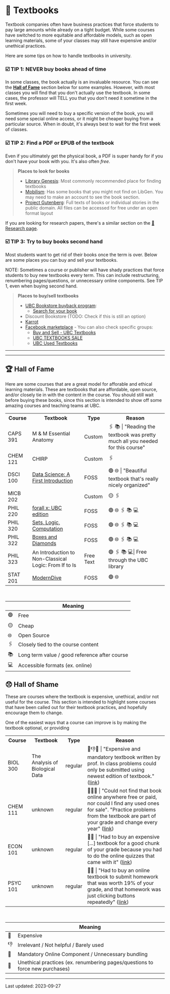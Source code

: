 # 📕 Textbooks

Textbook companies often have business practices that force students to pay large amounts while already on a tight budget. While some courses have switched to more equitable and affordable models, such as open learning materials, some of your classes may still have expensive and/or unethical practices.

Here are some tips on how to handle textbooks in university.

### ☑️ TIP 1: NEVER buy books ahead of time

In some classes, the book actually is an invaluable resource. You can see the **[Hall of Fame](https://communityubc.github.io/ubcwiki/academics/classes/textbooks.html#-hall-of-fame)** section below for some examples. However, with most classes you will find that you don't actually use the textbook. In some cases, the professor will TELL you that you don't need it sometime in the first week.

Sometimes you will need to buy a specific version of the book, you will need some special online access, or it might be cheaper buying from a particular source. When in doubt, it's always best to wait for the first week of classes.

### ☑️ TIP 2: Find a PDF or EPUB of the textbook

Even if you ultimately get the physical book, a PDF is super handy for if you don't have your book with you. It's also often *free*.

> **Places to look for books**
> * [Library Genesis](https://libgen.is/): Most commonly recommended place for finding textbooks
> * [Mobilism](https://forum.mobilism.org/viewforum.php): Has some books that you might not find on LibGen. You may need to make an account to see the book section.
> * [Project Gutenberg](https://www.gutenberg.org/): Full texts of books or individual stories in the public domain. All files can be accessed for free under an open format layout

If you are looking for research papers, there's a similar section on the [📜 Research page](../research.md).

### ☑️ TIP 3: Try to buy books second hand

Most students want to get rid of their books once the term is over. Below are some places you can buy and sell your textbooks.

NOTE: Sometimes a course or publisher will have shady practices that force students to buy new textbooks every term. This can include restructuring, renumbering pages/questions, or unnecessary online components. See TIP 1, even when buying second hand.

> **Places to buy/sell textbooks**
> * [UBC Bookstore buyback program](https://bookstore.ubc.ca/faq/can-i-sell-back-my-textbooks-to-the-ubc-bookstore-how-does-the-textbook-buyback-program-work/):
>    - [Search for your book](https://ubc.bookware3000.ca/Buyback/search)
> * Discount Bookstore (TODO: Check if this is still an option)
> * [Karrot](https://ca.karrotmarket.com/?in=vancouver-11031)
> * [Facebook marketplace](https://www.facebook.com/marketplace/) - You can also check specific groups:
>   - [Buy and Sell - UBC Textbooks](https://www.facebook.com/groups/234720869933130/)
>   - [UBC TEXTBOOKS SALE](https://www.facebook.com/groups/150847275006201/)
>   - [UBC Used Textbooks](https://www.facebook.com/groups/ubc.textbook.4.sale/)



---
---

## 🏆 Hall of Fame

Here are some courses that are a great model for afforable and ethical learning materials. These are textbooks that are affordable, open source, and/or closely tie in with the content in the course. You should still wait before buying these books, since this section is intended to show off some amazing courses and teaching teams at UBC.

<table>
  <tr>
    <th>Course</th>
    <th>Textbook</th>
    <th>Type</th>
    <th>Reason</th>
  </tr>
  <tr>
    <td>CAPS 391</td>
    <td>M & M Essential Anatomy</td>
    <td>Custom</td>
    <td>🖇️ 📚 | "Reading the textbook was pretty much all you needed for this course"</td>
  </tr>
  <tr>
    <td>CHEM 121</td>
    <td>CHIRP</td>
    <td>Custom</td>
    <td>🖇️</td>
  </tr>
  <tr>
    <td>DSCI 100</td>
    <td><a href="https://ubc-dsci.github.io/dsci-100-student/README.html">Data Science: A First Introduction</a></td>
    <td>FOSS</td>
    <td>🟢 🌐 | "Beautiful textbook that's really nicely organized"</td>
  </tr>
  <tr>
    <td>MICB 202</td>
    <td></td>
    <td>Custom</td>
    <td>🟡 🖇️</td>
  </tr>
  <tr>
    <td>PHIL 220</td>
    <td><a href="https://github.com/jonathanichikawa/for-all-x">forall x: UBC edition</a></td>
    <td>FOSS</td>
    <td>🟢 🌐 🖇️ 📚 💻</td>
  </tr>
  <tr>
    <td>PHIL 320</td>
    <td><a href="https://slc.openlogicproject.org/">Sets, Logic, Computation</a></td>
    <td>FOSS</td>
    <td>🟢 🌐 🖇️ 📚 💻</td>
  </tr>
  <tr>
    <td>PHIL 322</td>
    <td><a href="https://bd.openlogicproject.org/">Boxes and Diamonds</a></td>
    <td>FOSS</td>
    <td>🟢 🌐 🖇️ 📚 💻</td>
  </tr>
  <tr>
    <td>PHIL 323</td>
    <td>An Introduction to Non-Classical Logic: From If to Is</td>
    <td>Free Text</td>
    <td>🟢 🖇️ 📚 💻| Free through the UBC library</td>
  </tr>
  <tr>
    <td>STAT 201</td>
    <td><a href="https://moderndive.com/">ModernDive</a></td>
    <td>FOSS</td>
    <td>🟢 🌐</td>
  </tr>
</table>

<br>

|  | Meaning |
| --- | --- |
| 🟢 | Free |
| 🟡 | Cheap |
| 🌐 | Open Source |
| 🖇️ | Closely tied to the course content |
| 📚 | Long term value / good reference after course |
| 💻 | Accessible formats (ex. online) |




## 😞 Hall of Shame

These are courses where the textbook is expensive, unethical, and/or not useful for the course. This section is intended to highlight some courses that have been called out for their textbook practices, and hopefully encourage them to change.

One of the easiest ways that a course can improve is by making the textbook optional, or providing 

<table>
  <tr>
    <th>Course</th>
    <th>Textbook</th>
    <th>Type</th>
    <th>Reason</th>
  </tr>
  <tr>
    <td>BIOL 300</td>
    <td>The Analysis of Biological Data</td>
    <td>regular</td>
    <td>🔴👎🔢 | "Expensive and mandatory textbook written by prof. In class problems could only be submitted using newest edition of textbook." (<a href="https://www.reddit.com/r/UBC/comments/15xmmmz/booklist/jx7wwq6/?context=3">link</a>)</td>
  </tr>
  <tr>
    <td>CHEM 111</td>
    <td>unknown</td>
    <td>regular</td>
    <td>🔴🚫🔢 | "Could not find that book online anywhere free or paid, nor could I find any used ones for sale". "Practice problems from the textbook are part of your grade and change every year" (<a href="https://www.reddit.com/r/UBC/16oub7s">link</a>)</td>
  </tr>
  <tr>
    <td>ECON 101</td>
    <td>unknown</td>
    <td>regular</td>
    <td>🔴🚫 | "Had to buy an expensive [...] textbook for a good chunk of your grade because you had to do the online quizzes that came with it" (<a href="https://www.reddit.com/r/UBC/16oub7s">link</a>)</td>
  </tr>
  <tr>
    <td>PSYC 101</td>
    <td>unknown</td>
    <td>regular</td>
    <td>🔴🚫 | "Had to buy an online textbook to submit homework that was worth 19% of your grade, and that homework was just clicking buttons repeatedly" (<a href="https://www.reddit.com/r/UBC/16oub7s">link</a>)</td>
  </tr>
</table>

<br>

|  | Meaning |
| --- | --- |
| 🔴 | Expensive |
| 👎 | Irrelevant / Not helpful / Barely used |
| 🚫 | Mandatory Online Component / Unnecessary bundling |
| 🔢 | Unethical practices (ex. renumbering pages/questions to force new purchases)  |

---

Last updated: 2023-09-27